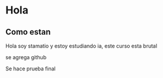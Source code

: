 # Hola 

## Como estan 

Hola soy stamatio y estoy estudiando ia,  este curso esta brutal

se agrega github

Se hace prueba final

